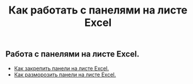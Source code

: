 ﻿---
title: Как работать с панелями на листе Excel
second_title: Aspose.Cells Cloud Documen
linktitle: Панель
type: docs
url: /ru/worksheets/panes/
keywords: How to work with panes on an Excel worksheet
description: Aspose.Cells Cloud REST API поддерживает работу с панелями на рабочем листе Excel. SDK поддерживает различные языки разработки. К ним относятся Android, C#, Go, Java, NodeJS, Perl, PHP, Python, Ruby и Swift.
weight: 20
kwords: Excel, Office Облако, REST API, Электронная таблица, PDF, CSV, Json, Markdwon, Как работать с панелями на листе Excel
---
## Работа с панелями на листе Excel.

- [Как закрепить панели на листе Excel.](/cells/ru/worksheets/panes/freeze/) 
- [Как разморозить панели на листе Excel.](/cells/ru/worksheets/panes/unfreeze/) 


